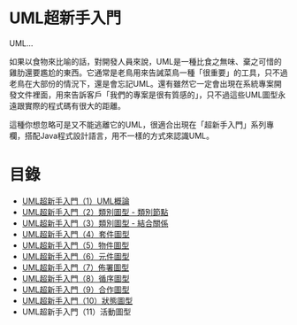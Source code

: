 # UML超新手入門

UML...

如果以食物來比喻的話，對開發人員來說，UML是一種比食之無味、棄之可惜的雞肋還要尷尬的東西。它通常是老鳥用來告誡菜鳥一種「很重要」的工具，只不過老鳥在大部份的情況下，還是會忘記UML。還有雖然它一定會出現在系統專案開發文件裡面，用來告訴客戶「我們的專案是很有質感的」，只不過這些UML圖型永遠跟實際的程式碼有很大的距離。

這種你想忽略可是又不能逃離它的UML，很適合出現在「超新手入門」系列專欄，搭配Java程式設計語言，用不一樣的方式來認識UML。

# 目錄

* [UML超新手入門（1）UML概論](http://www.codedata.com.tw/java/umltutorial-01/)
* [UML超新手入門（2）類別圖型 - 類別節點](http://www.codedata.com.tw/java/umltutorial-02/)
* [UML超新手入門（3）類別圖型 - 結合關係](http://www.codedata.com.tw/java/umltutorial-03/)
* [UML超新手入門（4）套件圖型](http://www.codedata.com.tw/java/umltutorial-04/)
* [UML超新手入門（5）物件圖型](http://www.codedata.com.tw/java/umltutorial-05/)
* [UML超新手入門（6）元件圖型](http://www.codedata.com.tw/java/umltutorial-06/)
* [UML超新手入門（7）佈署圖型](http://www.codedata.com.tw/java/umltutorial-07/)
* [UML超新手入門（8）循序圖型](http://www.codedata.com.tw/java/umltutorial-08/)
* [UML超新手入門（9）合作圖型](http://www.codedata.com.tw/java/umltutorial-09/)
* [UML超新手入門（10）狀態圖型](http://www.codedata.com.tw/java/umltutorial-10/)
* UML超新手入門（11）活動圖型

